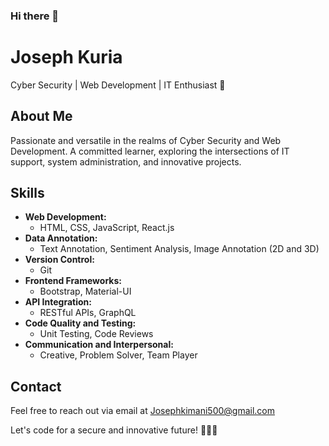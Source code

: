 ### Hi there 👋
# Joseph Kuria

Cyber Security | Web Development | IT Enthusiast 🚀

## About Me

Passionate and versatile in the realms of Cyber Security and Web Development. A committed learner, exploring the intersections of IT support, system administration, and innovative projects.

## Skills

- **Web Development:**
  - HTML, CSS, JavaScript, React.js
- **Data Annotation:**
  - Text Annotation, Sentiment Analysis, Image Annotation (2D and 3D)
- **Version Control:**
  - Git
- **Frontend Frameworks:**
  - Bootstrap, Material-UI
- **API Integration:**
  - RESTful APIs, GraphQL
- **Code Quality and Testing:**
  - Unit Testing, Code Reviews
- **Communication and Interpersonal:**
  - Creative, Problem Solver, Team Player

## Contact

Feel free to reach out via email at [Josephkimani500@gmail.com](mailto:Josephkimani500@gmail.com)

Let's code for a secure and innovative future! 👨‍💻✨


